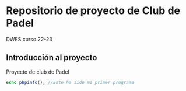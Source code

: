 # Repositorio de proyecto de Club de Padel
DWES curso 22-23

## Introducción al proyecto
Proyecto de club de Padel


```php
echo phpinfo(); //Este ha sido mi primer programa
```
